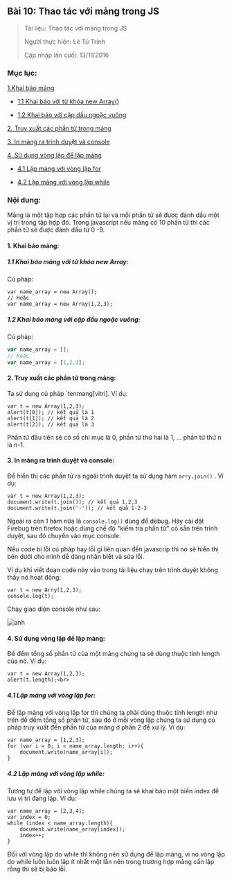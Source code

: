 ## Bài 10: Thao tác với mảng trong JS

> Tài liệu: Thao tác với mảng trong JS
>
> Người thực hiện: Lê Tú Trinh
>
> Cập nhập lần cuối: 13/11/2016

### Mục lục:

[1.Khai báo mảng ](#1)

- [1.1 Khai báo với từ khóa new Array()](#1.1)

- [1.2 Khai báo với cặp dấu ngoặc vuông](#1.2)

[2. Truy xuất các phần tử trong mảng](#2)

[3. In mảng ra trình duyệt và console](#3)

[4. Sử dụng vòng lặp để lặp mảng](#4)

- [4.1 Lặp mảng với vòng lặp for](#4.1)

- [4.2 Lặp mảng với vòng lặp while](#4.2)

### Nội dung:

 Mảng là một tập hợp các phần tử lại và mỗi phần tử sẽ được đánh dấu một vị trí trong tập hợp đó. Trong javascript nếu mảng có 10 phần tử thì các phần tử sẽ được đánh dấu từ 0 -9.

<a name="1"></a>
#### 1. Khai báo mảng:

<a name="1.1"></a>
##### 1.1 Khai báo mảng với từ khóa new Array:

Cú pháp:

```
var name_array = new Array();
// Hoặc
var name_array = new Array(1,2,3);
```

<a name="1.2"></a>
##### 1.2 Khai báo mảng với cặp dấu ngoặc vuông:

Cú pháp:

```javascript
var name_array = [];
// Hoặc
var name_array = [1,2,3];
```
<a name="2"></a>
#### 2. Truy xuất các phần tử trong mảng:

Ta sử dụng cú pháp `tenmang[vitri]. Ví dụ:

```
var t = new Array(1,2,3);
alert(t[0]); // kết quả là 1
alert(t[1]); // kết quả là 2
alert(t[2]); // kết quả là 3
```

 Phần tử đầu tiên sẽ có số chỉ mục là 0, phần tử thứ hai là 1, ... phần tử thứ n là n-1.

<a name="3"></a>
#### 3. In mảng ra trình duyệt và console:

Để hiển thị các phần tử ra ngoài trình duyệt ta sử dụng hàm `arry.join()` . Ví dụ:

```
var t = new Array(1,2,3);
document.write(t.join()); // kết quả 1,2,3
document.write(t.join('-')); // kết quả 1-2-3
```

Ngoài ra còn 1 hàm nữa là `console.log()` dùng để debug. Hãy cài đặt Firebug trên firefox hoặc dùng chế độ "kiểm tra phần tử" có sẵn trên trình duyệt, sau đó chuyển vào mục console. 

Nếu code bị lỗi cú pháp hay lỗi gì liên quan đến javascrip thì nó sẽ hiển thị bên dưới cho mình dễ dàng nhận biết và sửa lỗi.

Ví dụ khi viết đoạn code này vào trong tài liệu chạy trên trình duyệt không thấy nó hoạt động:

```
var t = new Arry(1,2,3);
console.log(t);
```

Chạy giao diện console như sau:

![anh](http://i.imgur.com/5NRTxxR.png)

<a name="4"></a>
#### 4. Sử dụng vòng lặp để lặp mảng:

Để đếm tổng số phần tử của một mảng chúng ta sẽ dùng thuộc tính length của nó. Ví dụ:

```
var t = new Array(1,2,3);
alert(t.length);<br>
```
<a name="4.1"></a>
##### 4.1 Lặp mảng với vòng lặp for:

Để lặp mảng với vòng lặp for thì chúng ta phải dùng thuộc tính length như trên để đếm tổng số phần tử, sau đó ở mỗi vòng lặp chúng ta sử dụng cú pháp truy xuất đến phần tử của mảng ở phần 2 để xử lý. Ví dụ:

```
var name_array = [1,2,3];
for (var i = 0; i < name_array.length; i++){
    document.write(name_array[i]);
}
```

<a name="4.2"></a>
##### 4.2 Lặp mảng với vòng lặp while:

Tương tự để lặp với vòng lặp while  chúng ta sẽ khai báo một biến index để lưu vị trí đang lặp. Ví dụ:

```
var name_array = [2,3,4];
var index = 0;
while (index < name_array.length){
    document.write(name_array[index]);
    index++;
}
```

Đối với vòng lặp do while thì không nên sử dụng để lặp mảng, vì nó vòng lặp do while luôn luôn lặp ít nhất một lần nên trong trường hợp mảng cần lặp rỗng thì sẽ bị báo lỗi.
